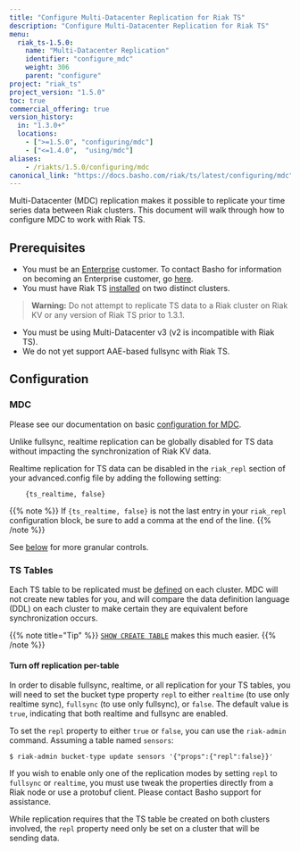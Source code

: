 ```yaml
---
title: "Configure Multi-Datacenter Replication for Riak TS"
description: "Configure Multi-Datacenter Replication for Riak TS"
menu:
  riak_ts-1.5.0:
    name: "Multi-Datacenter Replication"
    identifier: "configure_mdc"
    weight: 306
    parent: "configure"
project: "riak_ts"
project_version: "1.5.0"
toc: true
commercial_offering: true
version_history:
  in: "1.3.0+"
  locations:
    - [">=1.5.0", "configuring/mdc"]
    - ["<=1.4.0",  "using/mdc"]
aliases:
    - /riakts/1.5.0/configuring/mdc
canonical_link: "https://docs.basho.com/riak/ts/latest/configuring/mdc"
---
```



[activating]: /riak/ts/1.5.0/using/creating-activating
[cluster ops v3 mdc]: /riak/kv/2.2.0/using/cluster-operations/v3-multi-datacenter
[ee]: http://basho.com/contact/
[Enterprise]: http://basho.com/products/riak-ts/
[install]: /riak/ts/1.5.0/setup/installing


Multi-Datacenter (MDC) replication makes it possible to replicate your time series data between Riak clusters. This document will walk through how to configure MDC to work with Riak TS.


## Prerequisites

* You must be an [Enterprise] customer. To contact Basho for information on becoming an Enterprise customer, go [here][ee].
* You must have Riak TS [installed][install] on two distinct clusters.

>**Warning:** Do not attempt to replicate TS data to a Riak cluster on Riak KV or any version of Riak TS prior to 1.3.1.

* You must be using Multi-Datacenter v3 (v2 is incompatible with Riak TS).
* We do not yet support AAE-based fullsync with Riak TS.

## Configuration

### MDC

Please see our documentation on basic [configuration for MDC][cluster ops v3 mdc].

Unlike fullsync, realtime replication can be globally disabled for TS data without impacting the synchronization of Riak KV data.

Realtime replication for TS data can be disabled in the `riak_repl`
section of your advanced.config file by adding the following setting:

```advanced.config
    {ts_realtime, false}
```

{{% note %}}
If `{ts_realtime, false}` is not the last entry in your `riak_repl` configuration block, be sure to add a comma at the end of the line.
{{% /note %}}

See [below](#turn-off-replication-per-table) for more granular controls.


### TS Tables

Each TS table to be replicated must be [defined][activating] on each
cluster. MDC will not create new tables for you, and will compare the
data definition language (DDL) on each cluster to make certain they are
equivalent before synchronization occurs.

{{% note title="Tip" %}}
[`SHOW CREATE TABLE`](/riak/ts/1.5.0/using/querying/show-create-table/) makes this much easier.
{{% /note %}}


#### Turn off replication per-table

In order to disable fullsync, realtime, or all replication for your TS tables, you will need to set the bucket type property `repl` to either `realtime` (to use only realtime sync),
`fullsync` (to use only fullsync), or `false`. The default value is `true`, indicating that
both realtime and fullsync are enabled.

To set the `repl` property to either `true` or `false`, you can use the `riak-admin` command. Assuming a table named `sensors`:

```
$ riak-admin bucket-type update sensors '{"props":{"repl":false}}'
```

If you wish to enable only one of the replication modes by setting
`repl` to `fullsync` or `realtime`, you must use tweak the properties
directly from a Riak node or use a protobuf client. Please contact
Basho support for assistance.

While replication requires that the TS table be created on both
clusters involved, the `repl` property need only be set on a
cluster that will be sending data.
